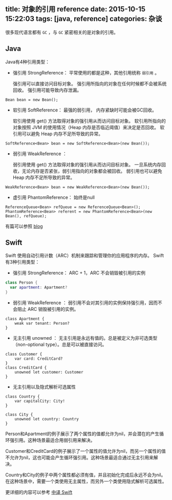 title: 对象的引用 reference
date: 2015-10-15 15:22:03
tags: [java, reference]
categories: 杂谈
---
  很多现代语言都有 `GC` ，与 `GC` 紧密相关的是对象的引用。

## Java
Java有4种引用类型：
* 强引用 StrongReference： 平常使用的都是这种，其他引用统称 `弱引用` 。

  强引用可以直接访问目标对象。
  强引用所指向的对象在任何时候都不会被系统回收。
  强引用可能导致内存泄漏。
```
Bean bean = new Bean();
```

* 软引用 SoftReference： 最强的弱引用， 内存紧缺时可能会被GC回收。

  软引用使用 get() 方法取得对象的强引用从而访问目标对象。
  软引用所指向的对象按照 JVM 的使用情况（Heap 内存是否临近阈值）来决定是否回收。
  软引用可以避免 Heap 内存不足所导致的异常。
```
SoftReference<Bean> bean = new SoftReference<Bean>(new Bean());
```

* 弱引用 WeakReference ：

  弱引用使用 get() 方法取得对象的强引用从而访问目标对象。
  一旦系统内存回收，无论内存是否紧张，弱引用指向的对象都会被回收。
  弱引用也可以避免 Heap 内存不足所导致的异常。
```
WeakReference<Bean> bean = new WeakReference<Bean>(new Bean());
```

* 虚引用 PhantomReference： 始终是null

```
ReferenceQueue<Bean> refQueue = new ReferenceQueue<Bean>();
PhantomReference<Bean> referent = new PhantomReference<Bean>(new Bean(), refQueue);
```

有篇可以参照 [blog](http://blog.csdn.net/liuj2511981/article/details/46372187)

## Swift
Swift 使用自动引用计数（ARC）机制来跟踪和管理你的应用程序的内存。
Swift有3种引用类型：
* 强引用 StrongReference： ARC + 1，ARC 不会销毁被引用的实例

```swift
class Person {
  var apartment: Apartment?
}
```

* 弱引用 WeakReference ： 弱引用不会对其引用的实例保持强引用，因而不会阻止 ARC 销毁被引用的实例。

```
class Apartment {
    weak var tenant: Person?
}
```

* 无主引用 unowned ： 无主引用是永远有值的。总是被定义为非可选类型（non-optional type）。总是可以被直接访问。
```
class Customer {
    var card: CreditCard?
}
class CreditCard {
    unowned let customer: Customer
}

```

* 无主引用以及隐式解析可选属性
```
class Country {
    var capitalCity: City!
}

class City {
    unowned let country: Country
}
```


Person和Apartment的例子展示了两个属性的值都允许为nil，并会潜在的产生循环强引用。这种场景最适合用弱引用来解决。

Customer和CreditCard的例子展示了一个属性的值允许为nil，而另一个属性的值不允许为nil，这也可能会产生循环强引用。这种场景最适合通过无主引用来解决。

Country和City的例子中两个属性都必须有值，并且初始化完成后永远不会为nil。在这种场景中，需要一个类使用无主属性，而另外一个类使用隐式解析可选属性。


更详细的内容可以参考 [中译 Swift](http://wiki.jikexueyuan.com/project/swift/chapter2/16_Automatic_Reference_Counting.html#7be938fb77dc56602eecdece3e1b5847)
